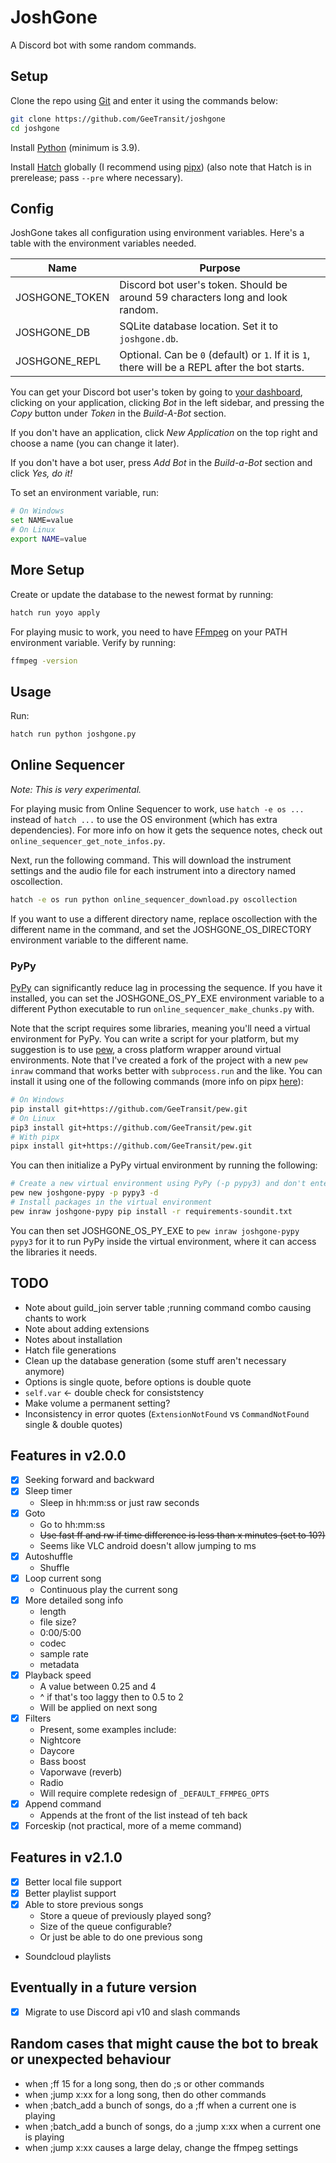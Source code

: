# JoshGone

A Discord bot with some random commands.

## Setup

Clone the repo using [Git](https://git-scm.com/downloads) and enter it using the commands below:

```sh
git clone https://github.com/GeeTransit/joshgone
cd joshgone
```

Install [Python](https://www.python.org/downloads/) (minimum is 3.9).

Install [Hatch](https://ofek.dev/hatch/latest/install/) globally (I recommend using [pipx](https://pypa.github.io/pipx/installation/)) (also note that Hatch is in prerelease; pass `--pre` where necessary).

## Config

JoshGone takes all configuration using environment variables. Here's a table with the environment variables needed.

| Name           | Purpose                                                      |
| -------------- | ------------------------------------------------------------ |
| JOSHGONE_TOKEN | Discord bot user's token. Should be around 59 characters long and look random. |
| JOSHGONE_DB    | SQLite database location. Set it to `joshgone.db`.           |
| JOSHGONE_REPL  | Optional. Can be `0` (default) or `1`. If it is `1`, there will be a REPL after the bot starts. |

You can get your Discord bot user's token by going to [your dashboard](https://discord.com/developers/applications), clicking on your application, clicking *Bot* in the left sidebar, and pressing the *Copy* button under *Token* in the *Build-A-Bot* section.

If you don't have an application, click *New Application* on the top right and choose a name (you can change it later).

If you don't have a bot user, press *Add Bot* in the *Build-a-Bot* section and click *Yes, do it!*

To set an environment variable, run:

```sh
# On Windows
set NAME=value
# On Linux
export NAME=value
```

## More Setup

Create or update the database to the newest format by running:

```sh
hatch run yoyo apply
```

For playing music to work, you need to have [FFmpeg](http://ffmpeg.org/) on your PATH environment variable. Verify by running:

```sh
ffmpeg -version
```

## Usage

Run:

```sh
hatch run python joshgone.py
```

## Online Sequencer

*Note: This is very experimental.*

For playing music from Online Sequencer to work, use `hatch -e os ...` instead of `hatch ...` to use the OS environment (which has extra dependencies). For more info on how it gets the sequence notes, check out `online_sequencer_get_note_infos.py`.

Next, run the following command. This will download the instrument settings and the audio file for each instrument into a directory named oscollection.

```sh
hatch -e os run python online_sequencer_download.py oscollection
```

If you want to use a different directory name, replace oscollection with the different name in the command, and set the JOSHGONE_OS_DIRECTORY environment variable to the different name.

### PyPy

[PyPy](https://www.pypy.org/) can significantly reduce lag in processing the sequence. If you have it installed, you can set the JOSHGONE_OS_PY_EXE environment variable to a different Python executable to run `online_sequencer_make_chunks.py` with.

Note that the script requires some libraries, meaning you'll need a virtual environment for PyPy. You can write a script for your platform, but my suggestion is to use [pew](https://github.com/berdario/pew), a cross platform wrapper around virtual environments. Note that I've created a fork of the project with a new `pew inraw` command that works better with `subprocess.run` and the like. You can install it using one of the following commands (more info on pipx [here](https://pypa.github.io/pipx/)):

```sh
# On Windows
pip install git+https://github.com/GeeTransit/pew.git
# On Linux
pip3 install git+https://github.com/GeeTransit/pew.git
# With pipx
pipx install git+https://github.com/GeeTransit/pew.git
```

You can then initialize a PyPy virtual environment by running the following:

```sh
# Create a new virtual environment using PyPy (-p pypy3) and don't enter it (-d)
pew new joshgone-pypy -p pypy3 -d
# Install packages in the virtual environment
pew inraw joshgone-pypy pip install -r requirements-soundit.txt
```

You can then set JOSHGONE_OS_PY_EXE to `pew inraw joshgone-pypy pypy3` for it to run PyPy inside the virtual environment, where it can access the libraries it needs.

## TODO
- Note about guild_join server table ;running command combo causing chants to work
- Note about adding extensions
- Notes about installation
- Hatch file generations
- Clean up the database generation (some stuff aren't necessary anymore)
- Options is single quote, before options is double quote
- `self.var` <- double check for consiststency
- Make volume a permanent setting?
- Inconsistency in error quotes (`ExtensionNotFound` vs `CommandNotFound` single & double quotes)

## Features in v2.0.0
- [x] Seeking forward and backward
- [x] Sleep timer
    - Sleep in hh:mm:ss or just raw seconds
- [x] Goto
    - Go to hh:mm:ss
    - ~~Use fast ff and rw if time difference is less than x minutes (set to 10?)~~
    - Seems like VLC android doesn't allow jumping to ms
- [x] Autoshuffle
    - Shuffle
- [x] Loop current song
    - Continuous play the current song
- [x] More detailed song info
    - length
    - file size?
    - 0:00/5:00
    - codec
    - sample rate
    - metadata
- [x] Playback speed
    - A value between 0.25 and 4
    - ^ if that's too laggy then to 0.5 to 2
    - Will be applied on next song
- [x] Filters
    - Present, some examples include:
    - Nightcore
    - Daycore
    - Bass boost
    - Vaporwave (reverb)
    - Radio
    - Will require complete redesign of `_DEFAULT_FFMPEG_OPTS`
- [x] Append command
    - Appends at the front of the list instead of teh back
- [x] Forceskip (not practical, more of a meme command)

## Features in v2.1.0
- [x] Better local file support
- [x] Better playlist support
- [x] Able to store previous songs
    - Store a queue of previously played song?
    - Size of the queue configurable?
    - Or just be able to do one previous song
- Soundcloud playlists

## Eventually in a future version
- [x] Migrate to use Discord api v10 and slash commands

## Random cases that might cause the bot to break or unexpected behaviour
- when ;ff 15 for a long song, then do ;s or other commands
- when ;jump x:xx for a long song, then do other commands
- when ;batch_add a bunch of songs, do a ;ff when a current one is playing
- when ;batch_add a bunch of songs, do a ;jump x:xx when a current one is playing
- when ;jump x:xx causes a large delay, change the ffmpeg settings
